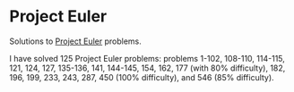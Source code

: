 # Project Euler

Solutions to [Project Euler](http://projecteuler.net) problems.

I have solved 125 Project Euler problems: problems 1-102, 108-110, 114-115, 121, 124, 127, 135-136, 141,
144-145, 154, 162, 177 (with 80% difficulty), 182, 196, 199, 233, 243, 287, 450 (100% difficulty), and 546 (85%
difficulty).
